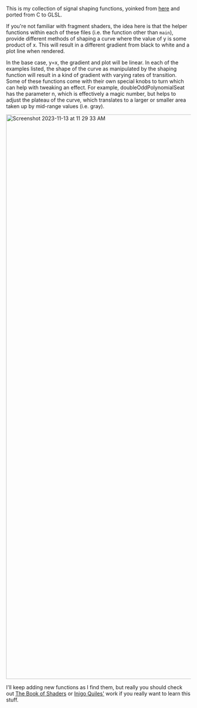 This is my collection of signal shaping functions, yoinked from [here](https://www.flong.com/archive/texts/code/shapers_poly/) and ported from C to GLSL.

If you're not familiar with fragment shaders, the idea here is that the helper functions within each of these files (i.e. the function other than `main`), provide different methods of shaping a curve where the value of y is some product of x. This will result in a different gradient from black to white and a plot line when rendered. 

In the base case, y=x, the gradient and plot will be linear. In each of the examples listed, the shape of the curve as manipulated by the shaping function will result in a kind of gradient with varying rates of transition. Some of these functions come with their own special knobs to turn which can help with tweaking an effect. For example, doubleOddPolynomialSeat has the parameter n, which is effectively a magic number, but helps to adjust the plateau of the curve, which translates to a larger or smaller area taken up by mid-range values (i.e. gray).


<img width="1536" alt="Screenshot 2023-11-13 at 11 29 33 AM" src="https://github.com/Shaka-n/shader-shaping-functions/assets/29644753/b655039f-d4e4-4023-b17f-e07c79d46d5b">

I'll keep adding new functions as I find them, but really you should check out [The Book of Shaders](https://thebookofshaders.com/05/) or [Inigo Quiles'](https://iquilezles.org/) work if you really want to learn this stuff.
